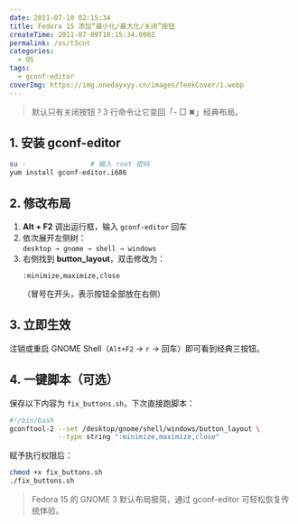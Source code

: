 ```yaml
---
date: 2011-07-10 02:15:34
title: Fedora 15 添加“最小化/最大化/关闭”按钮
createTime: 2011-07-09T18:15:34.000Z
permalink: /os/t3cnt
categories:
  - OS
tags:
  - gconf-editor
coverImg: https://img.onedayxyy.cn/images/TeekCover/1.webp
---
```


> 默认只有关闭按钮？3 行命令让它变回「- □ ✖」经典布局。

## 1. 安装 gconf-editor
```bash
su -                # 输入 root 密码
yum install gconf-editor.i686
```

## 2. 修改布局
1. **Alt + F2** 调出运行框，输入 `gconf-editor` 回车  
2. 依次展开左侧树：  
   `desktop → gnome → shell → windows`  
3. 右侧找到 **button_layout**，双击修改为：  
   ```
   :minimize,maximize,close
   ```
   （冒号在开头，表示按钮全部放在右侧）

## 3. 立即生效
注销或重启 GNOME Shell（`Alt+F2` → `r` → 回车）即可看到经典三按钮。

## 4. 一键脚本（可选）
保存以下内容为 `fix_buttons.sh`，下次直接跑脚本：
```bash
#!/bin/bash
gconftool-2 --set /desktop/gnome/shell/windows/button_layout \
            --type string ":minimize,maximize,close"
```
赋予执行权限后：
```bash
chmod +x fix_buttons.sh
./fix_buttons.sh
```

> Fedora 15 的 GNOME 3 默认布局极简，通过 gconf-editor 可轻松恢复传统体验。
